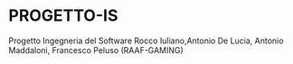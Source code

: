 # PROGETTO-IS
Progetto Ingegneria del Software Rocco Iuliano,Antonio De Lucia, Antonio Maddaloni, Francesco Peluso (RAAF-GAMING)

